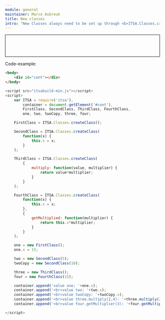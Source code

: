 ```yaml
---
module: general
maintainer: Marco Asbreuk
title: New classes
intro: "New Classes always need to be set up through <b>ITSA.Classes.createClass()</b>. You can choose to pass an <b>constructor-function</b> as the first argument --> this function gets invoked for every instance that is created - <b>this</b> references the instance-context. The second argument (or the first when there is no constructor defined) will define the properties at the prototype."
---
```


<style type="text/css">
    #cont {
        border: solid 1px #000;
        padding: 1em;
        min-width: 10em;
        min-height: 3em;
        display: block;
        margin-top: 1em;
    }
</style>

<div id="cont"></div>

<p class="spaced">Code-example:</p>

```html
<body>
    <div id="cont"></div>
</body>
```

```js
<script src="itsabuild-min.js"></script>
<script>
    var ITSA = require('itsa'),
        container = document.getElement('#cont'),
        FirstClass, SecondClass, ThirdClass, FourthClass,
        one, two, twoCopy, three, four;

    FirstClass = ITSA.Classes.createClass();

    SecondClass = ITSA.Classes.createClass(
        function(x) {
            this.x = x;
        }
    );

    ThirdClass = ITSA.Classes.createClass(
        {
            multiply: function(value, multiplier) {
                return value*multiplier;
            }
        }
    );

    FourthClass = ITSA.Classes.createClass(
        function(x) {
            this.x = x;
        },
        {
            getMultiplied: function(multiplier) {
                return this.x*multiplier;
            }
        }
    );

    one = new FirstClass();
    one.x = 15;

    two = new SecondClass(5);
    twoCopy = new SecondClass(10);

    three = new ThirdClass();
    four = new FourthClass(15);

    container.append('value one: '+one.x);
    container.append('<br>value two: '+two.x);
    container.append('<br>value twoCopy: '+twoCopy.x);
    container.append('<br>value three.multiply(2,4): '+three.multiply(2,4));
    container.append('<br>value four.getMultiplier(3): '+four.getMultiplied(3));

</script>
```

<script src="../../dist/itsabuild-min.js"></script>
<script>
    var ITSA = require('itsa'),
        container = document.getElement('#cont'),
        FirstClass, SecondClass, ThirdClass, FourthClass,
        one, two, twoCopy, three, four;

    FirstClass = ITSA.Classes.createClass();

    SecondClass = ITSA.Classes.createClass(
        function(x) {
            this.x = x;
        }
    );

    ThirdClass = ITSA.Classes.createClass(
        {
            multiply: function(value, multiplier) {
                return value*multiplier;
            }
        }
    );

    FourthClass = ITSA.Classes.createClass(
        function(x) {
            this.x = x;
        },
        {
            getMultiplied: function(multiplier) {
                return this.x*multiplier;
            }
        }
    );

    one = new FirstClass();
    one.x = 15;

    two = new SecondClass(5);
    twoCopy = new SecondClass(10);

    three = new ThirdClass();
    four = new FourthClass(15);

    container.append('value one: '+one.x);
    container.append('<br>value two: '+two.x);
    container.append('<br>value twoCopy: '+twoCopy.x);
    container.append('<br>value three.multiply(2,4): '+three.multiply(2,4));
    container.append('<br>value four.getMultiplier(3): '+four.getMultiplied(3));

</script>